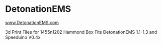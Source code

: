 # DetonationEMS
www.DetonationEMS.com

3d Print Files for 1455n1202 Hammond Box
Fits DetonationEMS 1.1-1.3 and Speeduino V0.4x

